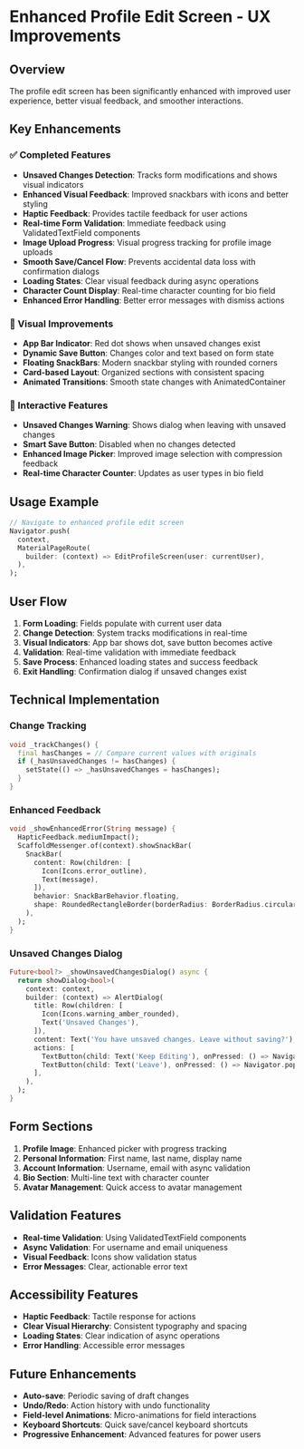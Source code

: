 # Enhanced Profile Edit Screen - UX Improvements

## Overview
The profile edit screen has been significantly enhanced with improved user experience, better visual feedback, and smoother interactions.

## Key Enhancements

### ✅ Completed Features

- **Unsaved Changes Detection**: Tracks form modifications and shows visual indicators
- **Enhanced Visual Feedback**: Improved snackbars with icons and better styling  
- **Haptic Feedback**: Provides tactile feedback for user actions
- **Real-time Form Validation**: Immediate feedback using ValidatedTextField components
- **Image Upload Progress**: Visual progress tracking for profile image uploads
- **Smooth Save/Cancel Flow**: Prevents accidental data loss with confirmation dialogs
- **Loading States**: Clear visual feedback during async operations
- **Character Count Display**: Real-time character counting for bio field
- **Enhanced Error Handling**: Better error messages with dismiss actions

### 🎨 Visual Improvements

- **App Bar Indicator**: Red dot shows when unsaved changes exist
- **Dynamic Save Button**: Changes color and text based on form state
- **Floating SnackBars**: Modern snackbar styling with rounded corners
- **Card-based Layout**: Organized sections with consistent spacing
- **Animated Transitions**: Smooth state changes with AnimatedContainer

### 🔄 Interactive Features

- **Unsaved Changes Warning**: Shows dialog when leaving with unsaved changes
- **Smart Save Button**: Disabled when no changes detected
- **Enhanced Image Picker**: Improved image selection with compression feedback
- **Real-time Character Counter**: Updates as user types in bio field

## Usage Example

```dart
// Navigate to enhanced profile edit screen
Navigator.push(
  context,
  MaterialPageRoute(
    builder: (context) => EditProfileScreen(user: currentUser),
  ),
);
```

## User Flow

1. **Form Loading**: Fields populate with current user data
2. **Change Detection**: System tracks modifications in real-time
3. **Visual Indicators**: App bar shows dot, save button becomes active
4. **Validation**: Real-time validation with immediate feedback
5. **Save Process**: Enhanced loading states and success feedback
6. **Exit Handling**: Confirmation dialog if unsaved changes exist

## Technical Implementation

### Change Tracking
```dart
void _trackChanges() {
  final hasChanges = // Compare current values with originals
  if (_hasUnsavedChanges != hasChanges) {
    setState(() => _hasUnsavedChanges = hasChanges);
  }
}
```

### Enhanced Feedback
```dart
void _showEnhancedError(String message) {
  HapticFeedback.mediumImpact();
  ScaffoldMessenger.of(context).showSnackBar(
    SnackBar(
      content: Row(children: [
        Icon(Icons.error_outline),
        Text(message),
      ]),
      behavior: SnackBarBehavior.floating,
      shape: RoundedRectangleBorder(borderRadius: BorderRadius.circular(12)),
    ),
  );
}
```

### Unsaved Changes Dialog
```dart
Future<bool?> _showUnsavedChangesDialog() async {
  return showDialog<bool>(
    context: context,
    builder: (context) => AlertDialog(
      title: Row(children: [
        Icon(Icons.warning_amber_rounded),
        Text('Unsaved Changes'),
      ]),
      content: Text('You have unsaved changes. Leave without saving?'),
      actions: [
        TextButton(child: Text('Keep Editing'), onPressed: () => Navigator.pop(context, false)),
        TextButton(child: Text('Leave'), onPressed: () => Navigator.pop(context, true)),
      ],
    ),
  );
}
```

## Form Sections

1. **Profile Image**: Enhanced picker with progress tracking
2. **Personal Information**: First name, last name, display name
3. **Account Information**: Username, email with async validation
4. **Bio Section**: Multi-line text with character counter
5. **Avatar Management**: Quick access to avatar management

## Validation Features

- **Real-time Validation**: Using ValidatedTextField components
- **Async Validation**: For username and email uniqueness
- **Visual Feedback**: Icons show validation status
- **Error Messages**: Clear, actionable error text

## Accessibility Features

- **Haptic Feedback**: Tactile response for actions
- **Clear Visual Hierarchy**: Consistent typography and spacing
- **Loading States**: Clear indication of async operations
- **Error Handling**: Accessible error messages

## Future Enhancements

- **Auto-save**: Periodic saving of draft changes
- **Undo/Redo**: Action history with undo functionality
- **Field-level Animations**: Micro-animations for field interactions
- **Keyboard Shortcuts**: Quick save/cancel keyboard shortcuts
- **Progressive Enhancement**: Advanced features for power users
